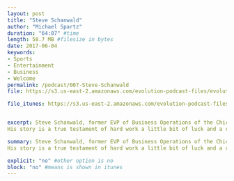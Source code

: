 ```yaml
---
layout: post
title: "Steve Schanwald"
author: "Michael Spartz"
duration: "64:07" #time
length: 58.7 MB #filesize in bytes
date: 2017-06-04
keywords:
- Sports
- Entertainment
- Business
- Welcome
permalink: /podcast/007-Steve-Schanwald
file: https://s3.us-east-2.amazonaws.com/evolution-podcast-files/evolution-2017/007-steve-schanwald.mp3

file_itunes: https://s3.us-east-2.amazonaws.com/evolution-podcast-files/evolution-2017/007-steve-schanwald.mp3


excerpt: Steve Schanwald, former EVP of Business Operations of the Chicago Bulls. 
His story is a true testament of hard work a little bit of luck and a real passion for sports all while utilizing his gift of creating true genuine business and life friendships! Learn how all of that lead to 7 professional championship rings and some great memories along the way.

summary: Steve Schanwald, former EVP of Business Operations of the Chicago Bulls. 
His story is a true testament of hard work a little bit of luck and a real passion for sports all while utilizing his gift of creating true genuine business and life friendships! Learn how all of that lead to 7 professional championship rings and some great memories along the way. 

explicit: "no" #other option is no
block: "no" #means is shown in itunes
---
```

